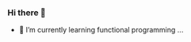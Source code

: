 ### Hi there 👋
- 🌱 I’m currently learning functional programming ...

<!--
**IvanSotomayor/ivanSotomayor** is a ✨ _special_ ✨ repository because its `README.md` (this file) appears on your GitHub profile.

Here are some ideas to get you started:
-->
